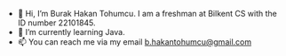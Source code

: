 - 👋 Hi, I’m Burak Hakan Tohumcu. I am a freshman at Bilkent CS with the ID number 22101845.
- 🌱 I’m currently learning Java.
- 📫 You can reach me via my email b.hakantohumcu@gmail.com
